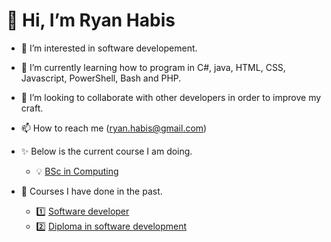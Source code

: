 # 👋 Hi, I’m Ryan Habis
- 👀 I’m interested in software developement.
- 🌱 I’m currently learning how to program in C#, java, HTML, CSS, Javascript, PowerShell, Bash and PHP.
- 💞️ I’m looking to collaborate with other developers in order to improve my craft.
- 📫 How to reach me (ryan.habis@gmail.com)

- ✨ Below is the current course I am doing.
  - 💡 [BSc in Computing](https://www.dkit.ie/courses/school-of-informatics-and-creative-arts/computing-science-and-mathematics/bsc-in-computing.html)

- 🎇  Courses I have done in the past.
  - 1️⃣ [Software developer](https://qsearch.qqi.ie/WebPart/AwardDetails?awardCode=6M0691)
  - 2️⃣ [Diploma in software development](https://qsearch.qqi.ie/WebPart/AwardDetails?awardCode=5M0529)
  
